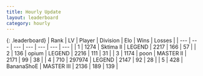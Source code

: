 ```yaml
---
title: Hourly Update
layout: leaderboard
category: hourly
---
```


{: .leaderboard}
| Rank | LV | Player | Division | Elo | Wins | Losses |
| --- | --- | --- | --- | --- | --- | --- |
| <span data-change="0">1</span> | 1274 | <span title="ID: 402846">Sktima II</span> | LEGEND | <span data-change="0">2217</span> | <span data-change="0">166</span> | <span data-change="0">57</span> |
| <span data-change="0">2</span> | 136 | <span title="ID: 750033">opium</span> | LEGEND | <span data-change="0">2216</span> | <span data-change="0">111</span> | <span data-change="0">31</span> |
| <span data-change="0">3</span> | 1174 | <span title="ID: 540690">poon</span> | MASTER II | <span data-change="0">2171</span> | <span data-change="0">99</span> | <span data-change="0">38</span> |
| <span data-change="1">4</span> | 710 | <span title="ID: 544038">297974</span> | LEGEND | <span data-change="0">2147</span> | <span data-change="0">92</span> | <span data-change="0">28</span> |
| <span data-change="8">5</span> | 428 | <span title="ID: 596014">BananaShoE</span> | MASTER III | <span data-change="51">2136</span> | <span data-change="4">189</span> | <span data-change="0">139</span> |